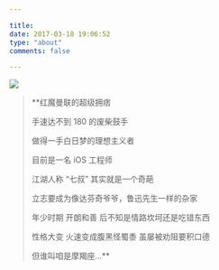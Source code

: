 ```yaml
---

title:
date: 2017-03-18 19:06:52
type: "about"
comments: false

---
```



![](http://ocjyq2lpl.bkt.clouddn.com/2017-03-20-avatar-1.png)


<blockquote class="blockquote-center">**红魔曼联的超级拥痞  

手速达不到 180 的废柴鼓手

做得一手白日梦的理想主义者

目前是一名 iOS 工程师


江湖人称 “七叔” 其实就是一个奇葩

立志要成为像达芬奇爷爷，鲁迅先生一样的杂家

年少时期 开朗和善 后不知是情路坎坷还是吃错东西

性格大变 火速变成腹黑怪蜀黍 虽屡被劝阻要积口德

但谁叫咱是摩羯座...**</blockquote>